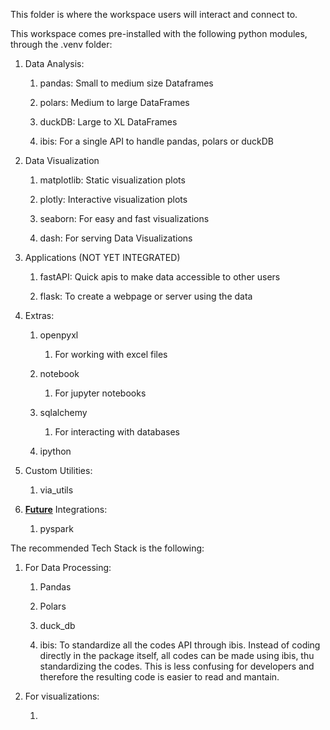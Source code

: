 This folder is where the workspace users will interact and connect to.

This workspace comes pre-installed with the following python modules, through the .venv folder:

1. Data Analysis:
   
   1. pandas: Small to medium size Dataframes
   
   2. polars: Medium to large DataFrames
   
   3. duckDB: Large to XL DataFrames
   
   4. ibis: For a single API to handle pandas, polars or duckDB

2. Data Visualization
   
   1. matplotlib: Static visualization plots
   
   2. plotly: Interactive visualization plots
   
   3. seaborn: For easy and fast visualizations
   
   4. dash: For serving Data Visualizations

3. Applications (NOT YET INTEGRATED)
   
   1. fastAPI: Quick apis to make data accessible to other users
   
   2. flask: To create a webpage or server using the data 

4. Extras:
   
   1. openpyxl
      
      1. For working with excel files
   
   2. notebook
      
      1. For jupyter notebooks
   
   3. sqlalchemy
      
      1. For interacting with databases
   
   4. ipython

5. Custom Utilities:
   
   1. via_utils
6. **<u>Future</u>** Integrations:
   1. pyspark

The recommended Tech Stack is the following:

1. For Data Processing:
   
   1. Pandas
   
   2. Polars
   
   3. duck_db
   
   4. ibis: To standardize all the codes API through ibis. Instead of coding directly in the  package itself, all codes can be made using ibis, thu standardizing the codes. This is less confusing for developers and therefore the resulting code is easier to read and mantain.

2. For visualizations:
   
   1. 